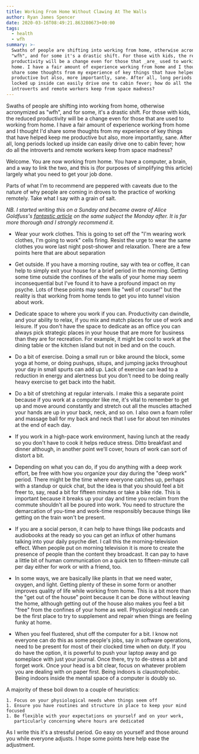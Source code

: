 ```yaml
---
title: Working From Home Without Clawing At The Walls
author: Ryan James Spencer
date: 2020-03-16T08:49:21.863280673+00:00
tags:
  - health
  - wfh
summary: >-
  Swaths of people are shifting into working from home, otherwise acronymized as
  "wfh", and for some it's a drastic shift. For those with kids, the reduce
  productivity will be a change even for those that _are_ used to working from
  home. I have a fair amount of experience working from home and I thought I'd
  share some thoughts from my experience of key things that have helped keep me
  productive but also, more importantly, sane. After all, long periods of time kept
  locked up inside can easily drive one to cabin fever; how do all the
  introverts and remote workers keep from space madness?
---
```


Swaths of people are shifting into working from home, otherwise acronymized as
"wfh", and for some, it's a drastic shift. For those with kids, the reduced
productivity will be a change even for those that are used to working from home.
I have a fair amount of experience working from home and I thought I'd share
some thoughts from my experience of key things that have helped keep me
productive but also, more importantly, sane. After all, long periods locked up
inside can easily drive one to cabin fever; how do all the introverts and remote
workers keep from space madness?

Welcome. You are now working from home. You have a computer, a brain, and a way
to link the two, and this is (for purposes of simplifying this article) largely
what you need to get your job done.

Parts of what I'm to recommend are peppered with caveats due to the nature of
why people are coming in droves to the practice of working remotely. Take what I
say with a grain of salt.

_NB. I started writing this on a Sunday and became aware of Alice Goldfuss's
[fantastic article](https://blog.alicegoldfuss.com/work-in-the-time-of-corona/)
on the same subject the Monday after. It is far more thorough and I strongly
recommend it._

* Wear your work clothes. This is going to set off the "I'm wearing work
  clothes, I'm going to work" cells firing. Resist the urge to wear the same
  clothes you wore last night post-shower and relaxation. There are a few points
  here that are about separation

* Get outside. If you have a morning routine, say with tea or coffee, it can
  help to simply exit your house for a brief period in the morning. Getting some
  time outside the confines of the walls of your home may seem inconsequential
  but I've found it to have a profound impact on my psyche. Lots of these points
  may seem like "well of course!" but the reality is that working from home
  tends to get you into tunnel vision about work.

* Dedicate space to where you work if you can. Productivity can dwindle, and
  your ability to relax, if you mix and match places for use of work and
  leisure. If you don't have the space to dedicate as an office you can always
  pick strategic places in your house that are more for business than they are
  for recreation. For example, it might be cool to work at the dining table or
  the kitchen island but not in bed and on the couch.

* Do a bit of exercise. Doing a small run or bike around the block, some yoga at
  home, or doing pushups, situps, and jumping jacks throughout your day in small
  spurts can add up. Lack of exercise can lead to a reduction in energy and
  alertness but you don't need to be doing really heavy exercise to get back
  into the habit.

* Do a bit of stretching at regular intervals. I make this a separate point
  because if you work at a computer like me, it's vital to remember to get up
  and move around constantly and stretch out all the muscles attached your hands
  are up in your back, neck, and so on. I also own a foam roller and massage
  ball for my back and neck that I use for about ten minutes at the end of each
  day.

* If you work in a high-pace work environment, having lunch at the ready so you
  don't have to cook it helps reduce stress. Ditto breakfast and dinner
  although, in another point we'll cover, hours of work can sort of distort a
  bit.

* Depending on what you can do, if you do anything with a deep work effort, be
  free with how you organize your day during the "deep work" period. There might
  be the time where everyone catches up, perhaps with a standup or quick chat,
  but the idea is that you should feel a bit freer to, say, read a bit for
  fifteen minutes or take a bike ride. This is important because it breaks up
  your day and time you reclaim from the commute shouldn't all be poured into
  work. You need to structure the demarcation of you-time and work-time
  responsibly because things like getting on the train won't be present.

* If you are a social person, it can help to have things like podcasts and
  audiobooks at the ready so you can get an influx of other humans talking into
  your daily psyche diet. I call this the morning-television effect. When people
  put on morning television it is more to create the presence of people than the
  content they broadcast. It can pay to have a little bit of human communication
  on a quick ten to fifteen-minute call per day either for work or with a
  friend, too.

* In some ways, we are basically like plants in that we need water, oxygen, and
  light. Getting plenty of these in some form or another improves quality of
  life while working from home. This is a bit more than the "get out of the
  house" point because it can be done without leaving the home, although getting
  out of the house also makes you feel a bit "free" from the confines of your
  home as well. Physiological needs can be the first place to try to supplement
  and repair when things are feeling funky at home.

* When you feel flustered, shut off the computer for a bit. I know not everyone
  can do this as some people's jobs, say in software operations, need to be
  present for most of their clocked time when on duty. If you do have the
  option, it is powerful to push your laptop away and go someplace with just
  your journal. Once there, try to de-stress a bit and forget work. Once your
  head is a bit clear, focus on whatever problem you are dealing with on paper
  first. Being indoors is claustrophobic. Being indoors inside the mental space
  of a computer is doubly so.

A majority of these boil down to a couple of heuristics:

    1. Focus on your physiological needs when things seem off
    1. Ensure you have routines and structure in place to keep your mind focused
    1. Be flexible with your expectations on yourself and on your work,
       particularly concerning where hours are dedicated

As I write this it's a stressful period. Go easy on yourself and those around
you while everyone adjusts. I hope some points here help ease the adjustment.
